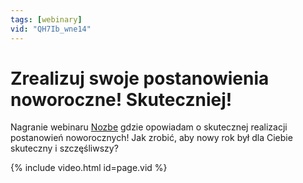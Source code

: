 ```yaml
---
tags: [webinary]
vid: "QH7Ib_wne14"
---
```


# Zrealizuj swoje postanowienia noworoczne! Skuteczniej!

Nagranie webinaru [Nozbe][n] gdzie opowiadam o skutecznej realizacji postanowień noworocznych! Jak zrobić, aby nowy rok był dla Ciebie skuteczny i szczęśliwszy?

{% include video.html id=page.vid %}

<!--More-->


[n]: https://michael.gratis/nozbe_pl
